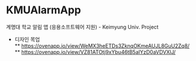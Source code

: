 # KMUAlarmApp
계명대 학교 알림 앱 (응용소프트웨어 지원) - Keimyung Univ. Project

* 디자인 목업   
   ** https://ovenapp.io/view/WeMX3heETDs3ZknqOKmeAUJL8GuU2Zq8/
   ** https://ovenapp.io/view/VZ81ATOtj9xYbu46tB5aIYzD0aVDVXlJ/
